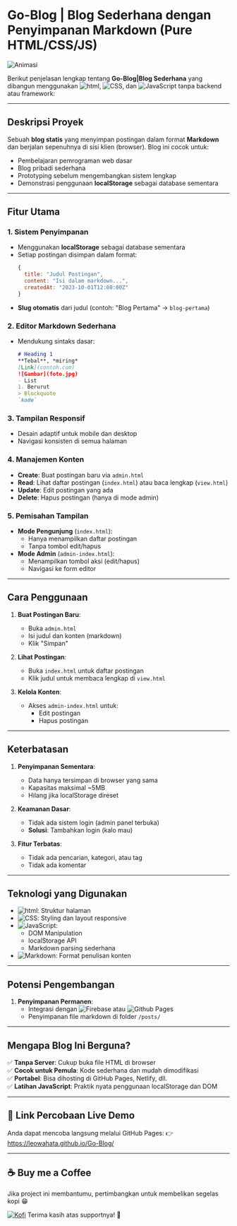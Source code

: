 # Go-Blog | Blog Sederhana dengan Penyimpanan Markdown (Pure HTML/CSS/JS)

![Animasi](https://media2.giphy.com/media/v1.Y2lkPTZjMDliOTUyNHo3ODlqaWlldGMxb3Q0OGFldWJlZ2ZidDhwOWo5NHNpb2pxaDkyMiZlcD12MV9pbnRlcm5hbF9naWZfYnlfaWQmY3Q9Zw/Hn61kteX5s3Wogno6o/giphy.gif)

Berikut penjelasan lengkap tentang **Go-Blog|Blog Sederhana** yang dibangun menggunakan ![html](https://img.shields.io/badge/HTML5-E34F26?style=for-the-badge&logo=html5&logoColor=white), ![CSS](https://img.shields.io/badge/CSS3-1572B6?style=for-the-badge&logo=css3&logoColor=white), dan ![JavaScript](https://img.shields.io/badge/JavaScript-323330?style=for-the-badge&logo=javascript&logoColor=F7DF1E) tanpa backend atau framework:

---

## **Deskripsi Proyek**
Sebuah **blog statis** yang menyimpan postingan dalam format **Markdown** dan berjalan sepenuhnya di sisi klien (browser). Blog ini cocok untuk:
- Pembelajaran pemrograman web dasar
- Blog pribadi sederhana
- Prototyping sebelum mengembangkan sistem lengkap
- Demonstrasi penggunaan **localStorage** sebagai database sementara

---


## **Fitur Utama**

### 1. **Sistem Penyimpanan**
- Menggunakan **localStorage** sebagai database sementara
- Setiap postingan disimpan dalam format:
  ```javascript
  {
    title: "Judul Postingan",
    content: "Isi dalam markdown...",
    createdAt: "2023-10-01T12:00:00Z"
  }
  ```
- **Slug otomatis** dari judul (contoh: "Blog Pertama" → `blog-pertama`)

### 2. **Editor Markdown Sederhana**
- Mendukung sintaks dasar:
  ```markdown
  # Heading 1
  **Tebal**, *miring*
  [Link](contoh.com)
  ![Gambar](foto.jpg)
  - List
  1. Berurut
  > Blockquote
  `kode`
  ```

### 3. **Tampilan Responsif**
- Desain adaptif untuk mobile dan desktop
- Navigasi konsisten di semua halaman

### 4. **Manajemen Konten**
- **Create**: Buat postingan baru via `admin.html`
- **Read**: Lihat daftar postingan (`index.html`) atau baca lengkap (`view.html`)
- **Update**: Edit postingan yang ada
- **Delete**: Hapus postingan (hanya di mode admin)

### 5. **Pemisahan Tampilan**
- **Mode Pengunjung** (`index.html`):
  - Hanya menampilkan daftar postingan
  - Tanpa tombol edit/hapus
- **Mode Admin** (`admin-index.html`):
  - Menampilkan tombol aksi (edit/hapus)
  - Navigasi ke form editor

---

## **Cara Penggunaan**

1. **Buat Postingan Baru**:
   - Buka `admin.html`
   - Isi judul dan konten (markdown)
   - Klik "Simpan"

2. **Lihat Postingan**:
   - Buka `index.html` untuk daftar postingan
   - Klik judul untuk membaca lengkap di `view.html`

3. **Kelola Konten**:
   - Akses `admin-index.html` untuk:
     - Edit postingan
     - Hapus postingan

---

## **Keterbatasan**
1. **Penyimpanan Sementara**:
   - Data hanya tersimpan di browser yang sama
   - Kapasitas maksimal ~5MB
   - Hilang jika localStorage direset

2. **Keamanan Dasar**:
   - Tidak ada sistem login (admin panel terbuka)
   - **Solusi**: Tambahkan login (kalo mau)

3. **Fitur Terbatas**:
   - Tidak ada pencarian, kategori, atau tag
   - Tidak ada komentar

---

## **Teknologi yang Digunakan**
- ![html](https://img.shields.io/badge/HTML5-E34F26?style=for-the-badge&logo=html5&logoColor=white): Struktur halaman
- ![CSS](https://img.shields.io/badge/CSS3-1572B6?style=for-the-badge&logo=css3&logoColor=white): Styling dan layout responsive
- ![JavaScript](https://img.shields.io/badge/JavaScript-323330?style=for-the-badge&logo=javascript&logoColor=F7DF1E):
  - DOM Manipulation
  - localStorage API
  - Markdown parsing sederhana
- ![Markdown](https://img.shields.io/badge/Markdown-000000?style=for-the-badge&logo=markdown&logoColor=white): Format penulisan konten

---

## **Potensi Pengembangan**
1. **Penyimpanan Permanen**:
   - Integrasi dengan ![Firebase](https://img.shields.io/badge/firebase-ffca28?style=for-the-badge&logo=firebase&logoColor=black) atau ![Github Pages](https://img.shields.io/badge/GitHub%20Pages-222222?style=for-the-badge&logo=github%20Pages&logoColor=white)
   - Penyimpanan file markdown di folder `/posts/`

---

## **Mengapa Blog Ini Berguna?**
✅ **Tanpa Server**: Cukup buka file HTML di browser  
✅ **Cocok untuk Pemula**: Kode sederhana dan mudah dimodifikasi  
✅ **Portabel**: Bisa dihosting di GitHub Pages, Netlify, dll.  
✅ **Latihan JavaScript**: Praktik nyata penggunaan localStorage dan DOM  

---
## 🔗 **Link Percobaan Live Demo**
Anda dapat mencoba langsung melalui GitHub Pages:
👉 https://leowahata.github.io/Go-Blog/

---
## ☕ Buy me a Coffee  
Jika project ini membantumu, pertimbangkan untuk membelikan segelas kopi 😁

[![Kofi](https://img.shields.io/badge/Ko--fi-F16061?style=for-the-badge&logo=ko-fi&logoColor=white)](https://www.ko-fi.com/leowahatta)
Terima kasih atas supportnya! 🙏  
